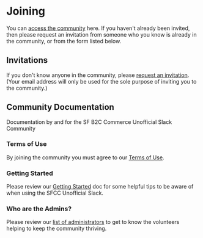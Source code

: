 # Joining

You can [access the community](https://sfcc-unofficial.slack.com/) here. If you haven't already been invited, then please request an invitation from someone who you know is already in the community, or from the form listed below.

## Invitations

If you don't know anyone in the community, please [request an invitation](https://docs.google.com/forms/d/e/1FAIpQLSdy875PlJuib35naCkr3-Frn2qtaSuuRgYezRSb2uBYkhXt7g/viewform). (Your email address will only be used for the sole purpose of inviting you to the community.)

## Community Documentation

Documentation by and for the SF B2C Commerce Unofficial Slack Community

### Terms of Use

By joining the community you must agree to our [Terms of Use](./terms-of-use.md).

### Getting Started

Please review our [Getting Started](./getting-started.md) doc for some helpful tips to be aware of when using the SFCC Unofficial Slack.

### Who are the Admins?

Please review our [list of administrators](./admins.md) to get to know the volunteers helping to keep the community thriving.
